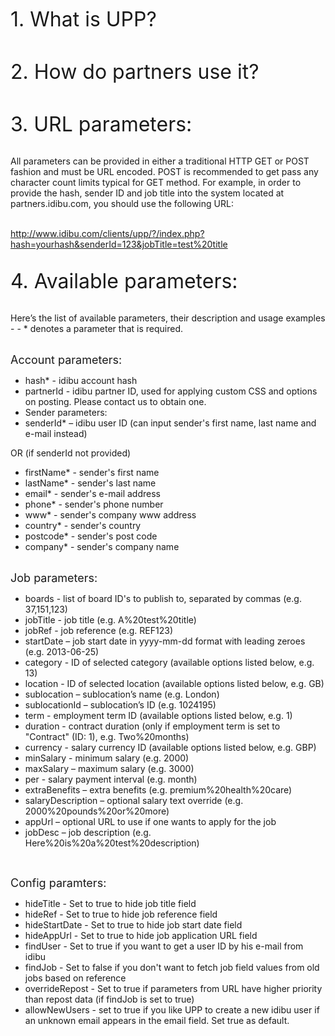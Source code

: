 <p><span style="font-size: xx-large;">1. What is UPP?</span></p>
<p>&nbsp;</p>
<p><span style="font-size: xx-large;">2. How do partners use it?</span></p>
<p>&nbsp;</p>
<p><span style="font-size: xx-large;">3. URL parameters:</span></p>
<p><br />All parameters can be provided in either a traditional HTTP GET or POST fashion and must be URL encoded. POST is recommended to get pass any character count limits typical for GET method. For example, in order to provide the hash, sender ID and job title into the system located at partners.idibu.com, you should use the following URL:</p>
<p><br /><a class="linkification-ext" title="Linkification: http://www.idibu.com/clients/upp/?/index.php?hash=yourhash&amp;senderId=123&amp;jobTitle=test%20title" href="http://www.idibu.com/clients/upp/?/index.php?hash=yourhash&amp;senderId=123&amp;jobTitle=test%20title">http://www.idibu.com/clients/upp/?/index.php?hash=yourhash&amp;senderId=123&amp;jobTitle=test%20title</a></p>
<p><br /><span style="font-size: xx-large;">4. Available parameters:</span></p>
<p><br />Here&rsquo;s the list of available parameters, their description and usage examples - - * denotes a parameter that is required.</p>
<p><br /><span style="font-size: large;">Account parameters:</span></p>
<ul>
<li>hash* - idibu account hash</li>
<li>partnerId - idibu partner ID, used for applying custom CSS and options on posting. Please contact us to obtain one.</li>
<li>Sender parameters:</li>
<li>senderId* &ndash; idibu user ID (can input sender's first name, last name and e-mail instead)</li>
</ul>
<p>OR (if senderId not provided)</p>
<ul>
<li>firstName* - sender's first name </li>
<li>lastName* - sender's last name</li>
<li>email* - sender's e-mail address</li>
<li><span class="wrapper"><span class="content"><span class="content_for_perma">phone* - sender's phone number<br /></span></span></span></li>
<li><span class="wrapper"><span class="content"><span class="content_for_perma">www* - sender's company www address</span></span></span></li>
<li><span class="wrapper"><span class="content"><span class="content_for_perma">country* - sender's country<br /></span></span></span></li>
<li><span class="wrapper"><span class="content"><span class="content_for_perma">postcode* - sender's post code<br /></span></span></span></li>
<li><span class="wrapper"><span class="content"><span class="content_for_perma">company* - sender's company name<br /></span></span></span></li>
</ul>
<p><br /><span style="font-size: large;">Job parameters:</span></p>
<ul>
<li>boards - list of board ID's to publish to, separated by commas (e.g. 37,151,123)</li>
<li>jobTitle - job title (e.g. A%20test%20title)</li>
<li>jobRef - job reference (e.g. REF123)</li>
<li>startDate &ndash; job start date in yyyy-mm-dd format with leading zeroes (e.g. 2013-06-25)</li>
<li>category - ID of selected category (available options listed below, e.g. 13)</li>
<li>location - ID of selected location (available options listed below, e.g. GB)</li>
<li>sublocation &ndash; sublocation&rsquo;s name (e.g. London)</li>
<li>sublocationId &ndash; sublocation&rsquo;s ID (e.g. 1024195)</li>
<li>term - employment term ID (available options listed below, e.g. 1)</li>
<li>duration - contract duration (only if employment term is set to "Contract" (ID: 1), e.g. Two%20months)</li>
<li>currency - salary currency ID (available options listed below, e.g. GBP)</li>
<li>minSalary - minimum salary (e.g. 2000)</li>
<li>maxSalary &ndash; maximum salary (e.g. 3000)</li>
<li>per - salary payment interval (e.g. month)</li>
<li>extraBenefits &ndash; extra benefits (e.g. premium%20health%20care)</li>
<li>salaryDescription &ndash; optional salary text override (e.g. 2000%20pounds%20or%20more)</li>
<li>appUrl &ndash; optional URL to use if one wants to apply for the job</li>
<li>jobDesc &ndash; job description (e.g. Here%20is%20a%20test%20description)</li>
</ul>
<p>&nbsp;</p>
<p><span style="font-size: large;">Config paramters:</span></p>
<ul>
<li>hideTitle - Set to true to hide job title field</li>
<li>hideRef - Set to true to hide job reference field</li>
<li>hideStartDate - Set to true to hide job start date field</li>
<li>hideAppUrl - Set to true to hide job application URL field</li>
<li>findUser - Set to true if you want to get a user ID by his e-mail from idibu</li>
<li>findJob - Set to false if you don't want to fetch job field values from old jobs based on reference</li>
<li>overrideRepost - Set to true if parameters from URL have higher priority than repost data (if findJob is set to true)</li>
<li>allowNewUsers - set to true if you like UPP to create a new idibu user if an unknown email appears in the email field. Set true as default.</li>
</ul>
